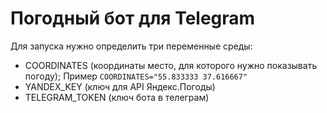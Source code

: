 # Погодный бот для Telegram

Для запуска нужно определить три переменные среды:

- COORDINATES (координаты место, для которого нужно показывать погоду); Пример `COORDINATES="55.833333 37.616667"`
- YANDEX_KEY (ключ для API Яндекс.Погоды)
- TELEGRAM_TOKEN (ключ бота в телеграм)

